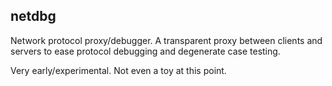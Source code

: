 netdbg
------

Network protocol proxy/debugger. A transparent proxy between clients and
servers to ease protocol debugging and degenerate case testing.

Very early/experimental. Not even a toy at this point.
